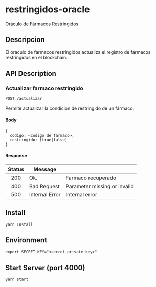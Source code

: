 # restringidos-oracle
Oráculo de Fármacos Restringidos

## Descripcion
El oraculo de farmacos restringidos actualiza el registro de farmacos restringidos en el blockchain.

## API Description

### Actualizar farmaco restringido

`POST /actualizar`

Permite actualizar la condicion de restringido de un fármaco.

#### Body
```
{
  codigo: <codigo de farmaco>,
  restringido: [true|false]
}
```

#### Response

| Status |     Message    |                               |
|:------:|----------------|-------------------------------|
| 200    | Ok.            | Farmaco recuperado            |
| 400    | Bad Request    | Parameter missing or invalid  |
| 500    | Internal Error | Internal error                |


## Install
```
yarn Install
```

## Environment
```
export SECRET_KEY="<secret private key>"
```

## Start Server (port 4000)
```
yarn start
```